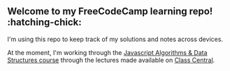 ## Welcome to my FreeCodeCamp learning repo! :hatching-chick:

I'm using this repo to keep track of my solutions and notes across devices. 

At the moment, I'm working through the [Javascript Algorithms & Data Structures course](https://www.freecodecamp.org/learn/javascript-algorithms-and-data-structures) through the lectures made available on [Class Central](https://www.youtube.com/c/ClassCentral). 
